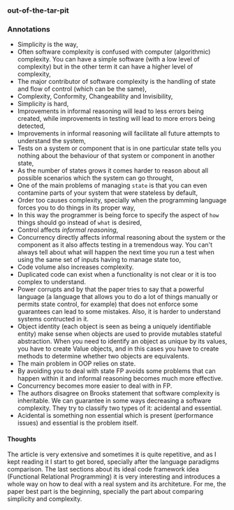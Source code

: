 ### out-of-the-tar-pit

### Annotations

* Simplicity is the way,
* Often software complexity is confused with computer (algorithmic) complexity. You can have a simple software (with a low level of complexity) but in the other term it can have a higher level of complexity,
* The major contributor of software complexity is the handling of state and flow of control (which can be the same),
* Complexity, Conformity, Changeability and Invisibility,
* Simplicity is hard,
* Improvements in informal reasoning will lead to less errors being created, while improvements in testing will lead to more errors being detected,
* Improvements in informal reasoning will facilitate all future attempts to understand the system,
* Tests on a system or component that is in one particular state tells you nothing about the behaviour of that system or component in another state,
* As the number of states grows it comes harder to reason about all possible scenarios which the system can go throught,
* One of the main problems of managing `state` is that you can even contamine parts of your system that were stateless by default,
* Order too causes complexity, specially when the programming language forces you to do things in its proper way,
* In this way the programmer is being force to specify the aspect of `how` things should go instead of `what` is desired,
* Control affects _informal reasoning_,
* Concurrency directly affects informal reasoning about the system or the component as it also affects testing in a tremendous way. You can't always tell about what will happen the next time you run a test when using the same set of inputs having to manage state too,
* Code volume also increases complexity.
* Duplicated code can exist when a functionality is not clear or it is too complex to understand.
* Power corrupts and by that the paper tries to say that a powerful language (a language that allows you to do a lot of things manually or permits state control, for example) that does not enforce some guarantees can lead to some mistakes. Also, it is harder to understand systems contructed in it.
* Object identity (each object is seen as being a uniquely identifiable entity) make sense when objects are used to provide mutables stateful abstraction. When you need to identify an object as unique by its values, you have to create Value objects, and in this cases you have to create methods to determine whether two objects are equivalents.
* The main problem in OOP relies on state.
* By avoiding you to deal with state FP avoids some problems that can happen within it and informal reasoning becomes much more effective.
* Concurrency becomes more easier to deal with in FP.
* The authors disagree on Brooks statement that software complexity is inheritable. We can guarantee in some ways decreasing a software complexity. They try to classify two types of it: acidental and essential.
* Acidental is something non essential which is present (performance issues) and essential is the problem itself.

#### Thoughts

The article is very extensive and sometimes it is quite repetitive, and as I kept reading it I start to get bored, specially after the language paradigms comparison. The last sections about its ideal code framework idea (Functional Relational Programming) it is very interesting and introduces a whole way on how to deal with a real system and its architeture. For me, the paper best part is the beginning, specially the part about comparing simplicity and complexity.
